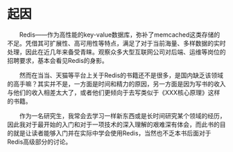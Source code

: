# 起因

    Redis——作为高性能的key-value数据库，弥补了memcached这类存储的不足。凭借其可扩展性、高可用性等特点，满足了对于当前海量、多样数据的实时处理，因此在近几年来备受青睐。观察众多大型互联网公司对后端、运维等岗位的招聘要求，基本会看见Redis的身影。

    然而在当当、天猫等平台上关于Redis的书籍还不是很多，是国内缺乏该领域的高手嘛？其实并不是，一方面是时间和精力的原因，另一方面是因为写书的收入与他们的收入相差太大了，或者他们更倾向于去写类似于《XXX核心原理》这样的书籍。

    作为一名研究生，我常会去学习一样新东西或是长时间研究某个领域的经历，因此我对于最开始的入门和对于一项技术的深入理解的艰难深有体会，而此书的目的就是让读者能够入门并在实际中学会使用Redis，当然也不乏本书后面对于Redis高级部分的讨论。

